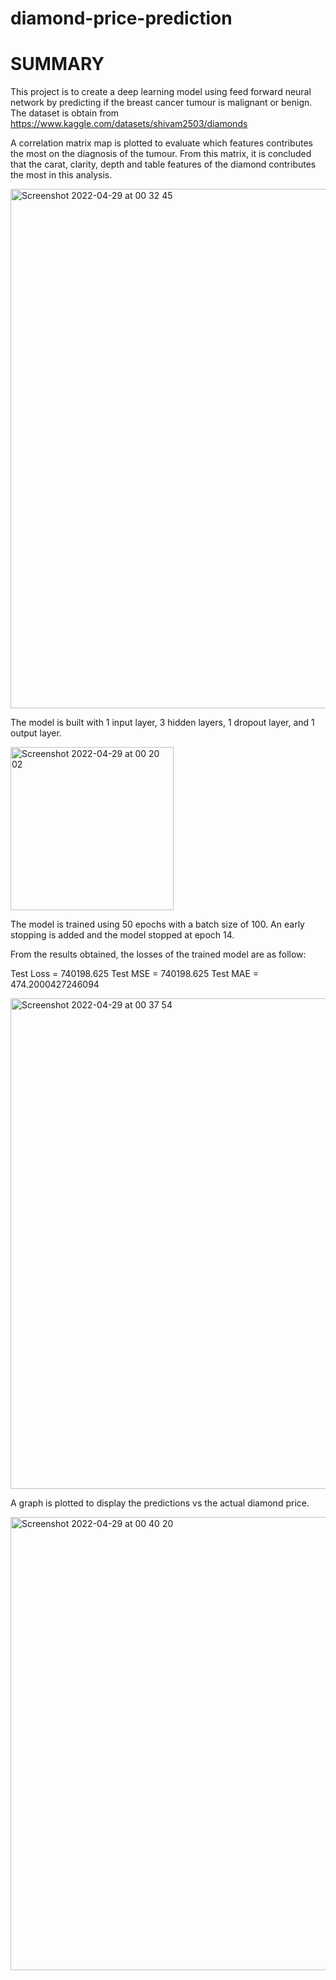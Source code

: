 # diamond-price-prediction

# SUMMARY

This project is to create a deep learning model using feed forward neural network by predicting if the breast cancer tumour is malignant or benign. The dataset is obtain from https://www.kaggle.com/datasets/shivam2503/diamonds

A correlation matrix map is plotted to evaluate which features contributes the most on the diagnosis of the tumour. From this matrix, it is concluded that the carat, clarity, depth and table features of the diamond contributes the most in this analysis.

<img width="831" alt="Screenshot 2022-04-29 at 00 32 45" src="https://user-images.githubusercontent.com/58509210/165801039-fda1429c-e135-44bc-97fc-101142f2738b.png">


The model is built with 1 input layer, 3 hidden layers, 1 dropout layer, and 1 output layer. 

<img width="261" alt="Screenshot 2022-04-29 at 00 20 02" src="https://user-images.githubusercontent.com/58509210/165798955-9c668ff1-0705-4203-8979-6157179daad8.png">

The model is trained using 50 epochs with a batch size of 100. An early stopping is added and the model stopped at epoch 14.

From the results obtained, the losses of the trained model are as follow:

Test Loss = 740198.625
Test MSE = 740198.625
Test MAE = 474.2000427246094

<img width="785" alt="Screenshot 2022-04-29 at 00 37 54" src="https://user-images.githubusercontent.com/58509210/165801969-01685867-324a-4ace-ae74-21e085510100.png">


A graph is plotted to display the predictions vs the actual diamond price. 

<img width="725" alt="Screenshot 2022-04-29 at 00 40 20" src="https://user-images.githubusercontent.com/58509210/165802302-cbc5602a-f602-4ec9-b8e5-711d38ad5eb5.png">



